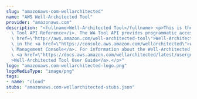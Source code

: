 ```yaml
---
slug: "amazonaws-com-wellarchitected"
name: "AWS Well-Architected Tool"
provider: "amazonaws.com"
description: "<fullname>Well-Architected Tool</fullname> <p>This is the <i>Well-Architected\
  \ Tool API Reference</i>. The WA Tool API provides programmatic access to the <a\
  \ href=\"http://aws.amazon.com/well-architected-tool\">Well-Architected Tool</a>\
  \ in the <a href=\"https://console.aws.amazon.com/wellarchitected\">Amazon Web Services\
  \ Management Console</a>. For information about the Well-Architected Tool, see the\
  \ <a href=\"https://docs.aws.amazon.com/wellarchitected/latest/userguide/intro.html\"\
  >Well-Architected Tool User Guide</a>.</p>"
logo: "amazonaws.com-wellarchitected-logo.png"
logoMediaType: "image/png"
tags:
- name: "cloud"
stubs: "amazonaws.com-wellarchitected-stubs.json"
---
```

